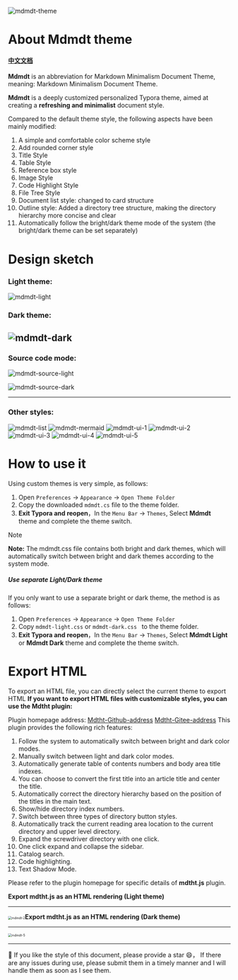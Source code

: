 ![mdmdt-theme](./img/mdmdt-cover.png)
# About Mdmdt theme

#### [中文文档](./readme.zh.md)

**Mdmdt** is an abbreviation for Markdown Minimalism Document Theme, meaning: Markdown Minimalism Document Theme.

**Mdmdt** is a deeply customized personalized Typora theme, aimed at creating a **refreshing and minimalist** document style.

Compared to the default theme style, the following aspects have been mainly modified:
1. A simple and comfortable color scheme style
2. Add rounded corner style
3. Title Style
4. Table Style
5. Reference box style
6. Image Style
7. Code Highlight Style
8. File Tree Style
9. Document list style: changed to card structure
10. Outline style: Added a directory tree structure, making the directory hierarchy more concise and clear
11. Automatically follow the bright/dark theme mode of the system (the bright/dark theme can be set separately)

# Design sketch

### Light theme:
![mdmdt-light](./img/mdmdt-light.png)
### Dark theme:

![mdmdt-dark](./img/mdmdt-dark.png)
---

### Source code mode:
![mdmdt-source-light](./img/mdmdt-source-light.png)

![mdmdt-source-dark](./img/mdmdt-source-dark.png)

---

### Other styles:

![mdmdt-list](./img/mdmdt-list.png)
![mdmdt-mermaid](./img/mdmdt-mermaid.png)
![mdmdt-ui-1](./img/mdmdt-ui-1.png)
![mdmdt-ui-2](./img/mdmdt-ui-2.png)
![mdmdt-ui-3](./img/mdmdt-ui-3.jpg)
![mdmdt-ui-4](./img/mdmdt-ui-4.png)
![mdmdt-ui-5](./img/mdmdt-ui-5.png)

# How to use it

Using custom themes is very simple, as follows:

1. Open `Preferences` -> `Appearance` -> `Open Theme Folder`
2. Copy the downloaded `mdmdt.cs`  file to the theme folder.
3. **Exit Typora and reopen**，In the `Menu Bar` -> `Themes`, Select **Mdmdt** theme and complete the theme switch.

> [!NOTE]
> **Note:** The mdmdt.css file contains both bright and dark themes, which will automatically switch between bright and dark themes according to the system mode.

##### Use separate Light/Dark theme

If you only want to use a separate bright or dark theme, the method is as follows:
1. Open `Preferences` -> `Appearance` -> `Open Theme Folder`
2. Copy `mdmdt-light.css` or `mdmdt-dark.css ` to the theme folder.
3. **Exit Typora and reopen**，In the `Menu Bar` -> `Themes`, Select **Mdmdt Light** or **Mdmdt Dark** theme and complete the theme switch.

# Export HTML

To export an HTML file, you can directly select the current theme to export HTML
**If you want to export HTML files with customizable styles, you can use the Mdtht plugin:**

Plugin homepage address:  [Mdtht-Github-address](https://github.com/cayxc/Mdtht)  [Mdtht-Gitee-address]( https://gitee.com/cayxc/mdtht )
This plugin provides the following rich features:

1. Follow the system to automatically switch between bright and dark color modes.
2. Manually switch between light and dark color modes.
3. Automatically generate table of contents numbers and body area title indexes.
4. You can choose to convert the first title into an article title and center the title.
5. Automatically correct the directory hierarchy based on the position of the titles in the main text.
6. Show/hide directory index numbers.
7. Switch between three types of directory button styles.
8. Automatically track the current reading area location to the current directory and upper level directory.
9. Expand the screwdriver directory with one click.
10. One click expand and collapse the sidebar.
11. Catalog search.
12. Code highlighting.
13. Text Shadow Mode.

Please refer to the plugin homepage for specific details of **mdtht.js** plugin.



**Export mdtht.js as an HTML rendering (Light theme)**

---

<img src="./img/mdmdt-2.png" alt="mdmdt-2" style="zoom:50%;" />**Export mdtht.js as an HTML rendering (Dark theme)**

---

<img src="./img/mdmdt-5.png" alt="mdmdt-5" style="zoom:50%;" />

---

🐳 If you like the style of this document, please provide a star 😄， If there are any issues during use, please submit them in a timely manner and I will handle them as soon as I see them.
